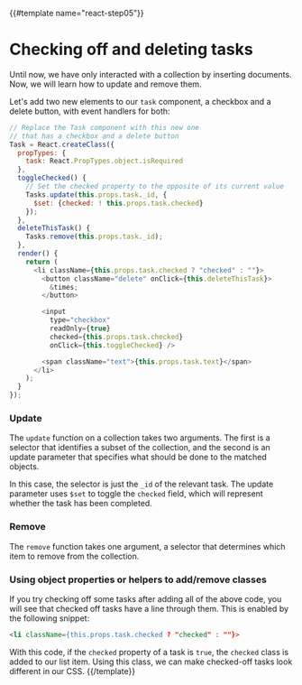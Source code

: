 {{#template name="react-step05"}}

# Checking off and deleting tasks

Until now, we have only interacted with a collection by inserting documents. Now, we will learn how to update and remove them.

Let's add two new elements to our `task` component, a checkbox and a delete button, with event handlers for both:

```js
// Replace the Task component with this new one
// that has a checkbox and a delete button
Task = React.createClass({
  propTypes: {
    task: React.PropTypes.object.isRequired
  },
  toggleChecked() {
    // Set the checked property to the opposite of its current value
    Tasks.update(this.props.task._id, {
      $set: {checked: ! this.props.task.checked}
    });
  },
  deleteThisTask() {
    Tasks.remove(this.props.task._id);
  },
  render() {
    return (
      <li className={this.props.task.checked ? "checked" : ""}>
        <button className="delete" onClick={this.deleteThisTask}>
          &times;
        </button>

        <input
          type="checkbox"
          readOnly={true}
          checked={this.props.task.checked}
          onClick={this.toggleChecked} />

        <span className="text">{this.props.task.text}</span>
      </li>
    );
  }
});
```

### Update

The `update` function on a collection takes two arguments. The first is a selector that identifies a subset of the collection, and the second is an update parameter that specifies what should be done to the matched objects.

In this case, the selector is just the `_id` of the relevant task. The update parameter uses `$set` to toggle the `checked` field, which will represent whether the task has been completed.

### Remove

The `remove` function takes one argument, a selector that determines which item to remove from the collection.

### Using object properties or helpers to add/remove classes

If you try checking off some tasks after adding all of the above code, you will see that checked off tasks have a line through them. This is enabled by the following snippet:

```html
<li className={this.props.task.checked ? "checked" : ""}>
```

With this code, if the `checked` property of a task is `true`, the `checked` class is added to our list item. Using this class, we can make checked-off tasks look different in our CSS. 
{{/template}}
